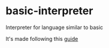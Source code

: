 # basic-interpreter
Interpreter for language similar to basic

It's made following this [guide](https://www.youtube.com/playlist?list=PLZQftyCk7_SdoVexSmwy_tBgs7P0b97yD)
